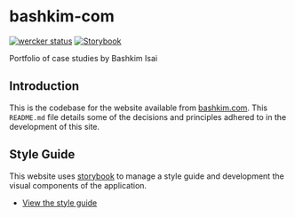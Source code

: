 # bashkim-com

[![wercker status](https://app.wercker.com/status/288da26b9349d5e4a1c8f4feb3180e0c/s/master "wercker status")](https://app.wercker.com/project/byKey/288da26b9349d5e4a1c8f4feb3180e0c) [![Storybook](https://cdn.jsdelivr.net/gh/storybooks/brand@master/badge/badge-storybook.svg)](http://styleguide.bashkim.com/)

Portfolio of case studies by Bashkim Isai

## Introduction

This is the codebase for the website available from [bashkim.com](https://wwww.bashkim.com/). This `README.md` file details some of the decisions and principles adhered to in the development of this site.

## Style Guide

This website uses [storybook](https://storybook.js.org/) to manage a style guide and development the visual components of the application.

* [View the style guide](http://styleguide.bashkim.com/)
